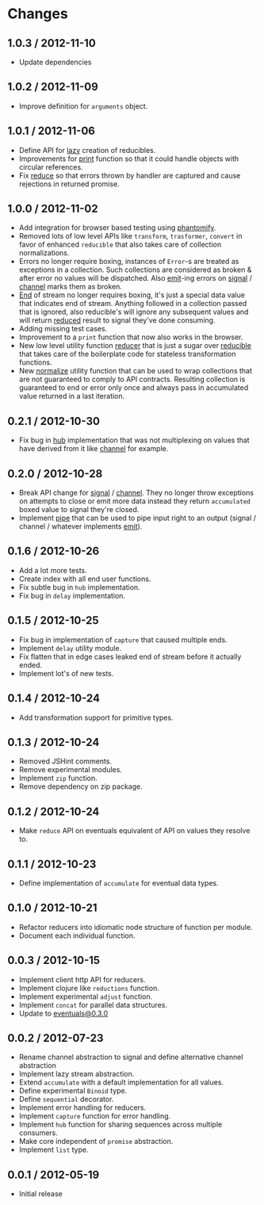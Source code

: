 # Changes

## 1.0.3 / 2012-11-10

  - Update dependencies

## 1.0.2 / 2012-11-09

  - Improve definition for `arguments` object.

## 1.0.1 / 2012-11-06

  - Define API for [lazy](./lazy.js) creation of reducibles.
  - Improvements for [print][] function so that it could handle objects with
    circular references.
  - Fix [reduce][] so that errors thrown by handler are captured and cause
    rejections in returned promise.

## 1.0.0 / 2012-11-02

  - Add integration for browser based testing using [phantomify][].
  - Removed lots of low level APIs like `transform`, `trasformer`, `convert`
    in favor of enhanced `reducible` that also takes care of collection
    normalizations.
  - Errors no longer require boxing, instances of `Error`-s are treated as
    exceptions in a collection. Such collections are considered as broken &
    after error no values will be dispatched. Also [emit](./emit.js)-ing
    errors on [signal](./signal.js) / [channel](./channel.js) marks them
    as broken.
  - [End](./end.js) of stream no longer requires boxing, it's just a special
    data value that indicates end of stream. Anything followed in a collection
    passed that is ignored, also reducible's will ignore any subsequent values
    and will return [reduced](./reduced.js) result to signal they've done
    consuming.
  - Adding missing test cases.
  - Improvement to a `print` function that now also works in the browser.
  - New low level utility function [reducer](./reducer.js) that is just a sugar
    over [reducible](./reducible.js) that takes care of the boilerplate code
    for stateless transformation functions.
  - New [normalize](./normalize.js) utility function that can be used to wrap
    collections that are not guaranteed to comply to API contracts. Resulting
    collection is guaranteed to end or error only once and always pass in
    accumulated value returned in a last iteration.

## 0.2.1 / 2012-10-30

  - Fix bug in [hub](./hub.js) implementation that was not multiplexing on
    values that have derived from it like [channel](./channel.js) for example.

## 0.2.0 / 2012-10-28

  - Break API change for [signal](./signal.js) / [channel](./channel.js).
    They no longer throw exceptions on attempts to close or emit more data
    instead they return `accumulated` boxed value to signal they're closed.
  - Implement [pipe](./pipe.js) that can be used to pipe input right to an
    output (signal / channel / whatever implements [emit](./emit.js)).

## 0.1.6 / 2012-10-26

  - Add a lot more tests.
  - Create index with all end user functions.
  - Fix subtle bug in `hub` implementation.
  - Fix bug in `delay` implementation.

## 0.1.5 / 2012-10-25

  - Fix bug in implementation of `capture` that caused multiple ends.
  - Implement `delay` utility module.
  - Fix flatten that in edge cases leaked end of stream before it actually ended.
  - Implement lot's of new tests.

## 0.1.4 / 2012-10-24

  - Add transformation support for primitive types.

## 0.1.3 / 2012-10-24

  - Removed JSHint comments.
  - Remove experimental modules.
  - Implement `zip` function.
  - Remove dependency on zip package.

## 0.1.2 / 2012-10-24

  - Make `reduce` API on eventuals equivalent of API on values they resolve to.

## 0.1.1 / 2012-10-23

  - Define implementation of `accumulate` for eventual data types.

## 0.1.0 / 2012-10-21

  - Refactor reducers into idiomatic node structure of function per module.
  - Document each individual function.

## 0.0.3 / 2012-10-15

  - Implement client http API for reducers.
  - Implement clojure like `reductions` function.
  - Implement experimental `adjust` function.
  - Implement `concat` for parallel data structures.
  - Update to eventuals@0.3.0

## 0.0.2 / 2012-07-23

  - Rename channel abstraction to signal and define alternative
    channel abstraction
  - Implement lazy stream abstraction.
  - Extend `accumulate` with a default implementation for all values.
  - Define experimental `Binoid` type.
  - Define `sequential` decorator.
  - Implement error handling for reducers.
  - Implement `capture` function for error handling.
  - Implement `hub` function for sharing sequences across multiple consumers.
  - Make core independent of `promise` abstraction.
  - Implement `list` type.

## 0.0.1 / 2012-05-19

  - Initial release


[phantomify]:https://github.com/Gozala/phantomify
[print]:./debug/print.js
[reduce]:./reduce.js
